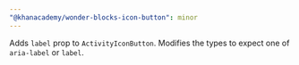 ```yaml
---
"@khanacademy/wonder-blocks-icon-button": minor
---
```


Adds `label` prop to `ActivityIconButton`. Modifies the types to expect one of `aria-label` or `label`.
